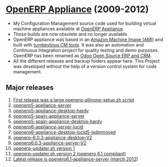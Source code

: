 # [OpenERP Appliance](http://openerpappliance.com) (2009-2012)
- My Configuration Management source code used for building virtual machine appliances available at [OpenERP Appliance](http://openerpappliance.com). 
- These builds are now obsolete and no longer available. 
- OpenERP appliance was based in an [Amazon Machine Image (AMI)](http://docs.aws.amazon.com/AWSEC2/latest/UserGuide/AMIs.html) and built with [turnkeylinux CM tools](https://www.turnkeylinux.org/). It was also an automation and Continuous Integration project for quality testing and demo purposes. OpenERP has been renamed as [Odoo Open Source ERP and CRM](http://www.odoo.com).
- All the different releases and backup folders appear here. This Project was developed without the help of a version control system for code management.

## Major releases
1. [First release was a large openerp-allinone-setup.sh script](https://github.com/inafev/openerpappliance/blob/master/openerp-allinone-setup.sh)
2. [openerp5-appliance-server](https://github.com/inafev/openerpappliance/tree/master/openerp5-appliance-server)
3. [openerp5-appliance-desktop-hardy](https://github.com/inafev/openerpappliance/tree/master/openerp5-appliance-desktop-hardy)
4. [openerp5-spain-appliance-server](https://github.com/inafev/openerpappliance/tree/master/openerp5-spain-appliance-server)
5. [openerp5-spain-appliance-desktop-hardy](https://github.com/inafev/openerpappliance/tree/master/openerp5-spain-appliance-desktop-hardy)
6. [openerp6-appliance-server-lucid](https://github.com/inafev/openerpappliance/tree/master/openerp6-appliance-server-lucid)
7. [openerp6-appliance-desktop-lucid5-lxdmmoved](https://github.com/inafev/openerpappliance/tree/master/openerp6-appliance-desktop-lucid5-lxdmmoved)
8. [openerp-6.0.3-appliance-desktop-V2](https://github.com/inafev/openerpappliance/tree/master/openerp6.0.3-appliance-desktop-V2)
9. [openerp6.0.3-appliance-server-V2](https://github.com/inafev/openerpappliance/tree/master/openerp6.0.3-appliance-server-V2)
10. [openerp-updater.sh version 1](https://github.com/inafev/openerpappliance/blob/master/updater/openerp-updater.sh)
11. [openerp-updater.sh version 2 (openerp 6.1 compliant)](https://github.com/inafev/openerpappliance/blob/master/openerp-updaterV2/V6.1/openerp-updater.sh)
12. [Latest release is openerp6.1-appliance-server (march 2012)](https://github.com/inafev/openerpappliance/tree/master/openerp6.1-appliance-server)


